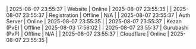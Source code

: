 | 2025-08-07 23:55:37 | Website | Online | 2025-08-07 23:55:35 |
| 2025-08-07 23:55:37 | Registration | Offline | N/A |
| 2025-08-07 23:55:37 | Auth Server | Online | 2025-08-07 23:55:35 |
| 2025-08-07 23:55:37 | Kezan (PvE) | Offline | 2025-08-03 17:58:02 |
| 2025-08-07 23:55:37 | Gurubashi (PvP) | Offline | N/A |
| 2025-08-07 23:55:37 | Cloudflare | Online | 2025-08-07 23:55:35 |
